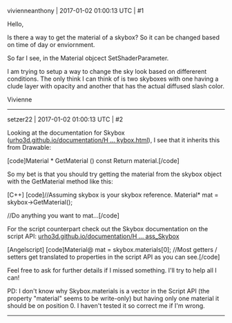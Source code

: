 vivienneanthony | 2017-01-02 01:00:13 UTC | #1

Hello,

Is there a way to get the material of a skybox? So it can be changed based on time of day or enviornment.

So far I see, in the Material objcect	SetShaderParameter.

I am trying to setup a way to change the sky look based on differerent conditions. The only think I can think of is two skyboxes with one having a clude layer with opacity and another that  has the actual diffused slash color.

Vivienne

-------------------------

setzer22 | 2017-01-02 01:00:13 UTC | #2

Looking at the documentation for Skybox ([urho3d.github.io/documentation/H ... kybox.html](http://urho3d.github.io/documentation/HEAD/class_urho3_d_1_1_skybox.html)), I see that it inherits this from Drawable:

[code]Material * GetMaterial () const
    Return material.[/code]

So my bet is that you should try getting the material from the skybox object with the GetMaterial method like this:

[C++]
[code]//Assuming skybox is your skybox reference.
Material* mat = skybox->GetMaterial();

//Do anything you want to mat...[/code]

For the script counterpart check out the Skybox documentation on the script API: [urho3d.github.io/documentation/H ... ass_Skybox](http://urho3d.github.io/documentation/HEAD/_script_a_p_i.html#Class_Skybox)

[Angelscript]
[code]Material@ mat = skybox.materials[0];  //Most getters / setters get translated to properties in the script API as you can see.[/code]

Feel free to ask for further details if I missed something. I'll try to help all I can!

PD: I don't know why Skybox.materials is a vector in the Script API (the property "material" seems to be write-only) but having only one material it should be on position 0. I haven't tested it so correct me if I'm wrong.

-------------------------

